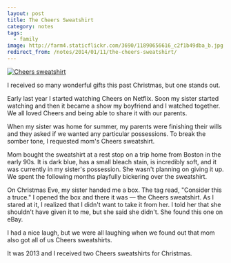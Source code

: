 ```yaml
---
layout: post
title: The Cheers Sweatshirt
category: notes
tags:
  - family
image: http://farm4.staticflickr.com/3690/11890656616_c2f1b49dba_b.jpg
redirect_from: /notes/2014/01/11/the-cheers-sweatshirt/
---
```



<div class="photos">
<a href="http://www.flickr.com/photos/katydecorah/11890656616/" title="Cheers by katydecorah, on Flickr"><img src="http://farm4.staticflickr.com/3690/11890656616_c2f1b49dba_b.jpg" class="pop-out" alt="Cheers sweatshirt"></a>
</div>

I received so many wonderful gifts this past Christmas, but one stands out.

Early last year I started watching Cheers on Netflix. Soon my sister started watching and then it became a show my boyfriend and I watched together. We all loved Cheers and being able to share it with our parents.

When my sister was home for summer, my parents were finishing their wills and they asked if we wanted any particular possessions. To break the somber tone, I requested mom's Cheers sweatshirt.

Mom bought the sweatshirt at a rest stop on a trip home from Boston in the early 90s. It is dark blue, has a small bleach stain, is incredibly soft, and it was currently in my sister's possession. She wasn't planning on giving it up. We spent the following months playfully bickering over the sweatshirt.

On Christmas Eve, my sister handed me a box. The tag read, "Consider this a truce." I opened the box and there it was &mdash; the Cheers sweatshirt. As I stared at it, I realized that I didn't want to take it from her. I told her that she shouldn't have given it to me, but she said she didn't. She found this one on eBay.

I had a nice laugh, but we were all laughing when we found out that mom also got all of us Cheers sweatshirts.

It was 2013 and I received two Cheers sweatshirts for Christmas.